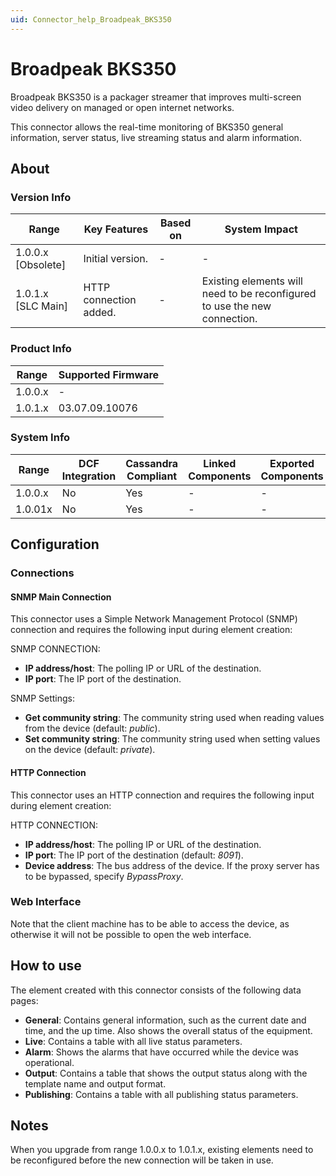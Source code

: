 ```yaml
---
uid: Connector_help_Broadpeak_BKS350
---
```


# Broadpeak BKS350

Broadpeak BKS350 is a packager streamer that improves multi-screen video delivery on managed or open internet networks.

This connector allows the real-time monitoring of BKS350 general information, server status, live streaming status and alarm information.

## About

### Version Info

| Range              | Key Features           | Based on | System Impact                                                             |
|--------------------|------------------------|----------|---------------------------------------------------------------------------|
| 1.0.0.x [Obsolete] | Initial version.       | -        | -                                                                         |
| 1.0.1.x [SLC Main] | HTTP connection added. | -        | Existing elements will need to be reconfigured to use the new connection. |

### Product Info

| Range     | Supported Firmware     |
|-----------|------------------------|
| 1.0.0.x   | -                      |
| 1.0.1.x   | 03.07.09.10076         |

### System Info

| Range     | DCF Integration     | Cassandra Compliant     | Linked Components     | Exported Components     |
|-----------|---------------------|-------------------------|-----------------------|-------------------------|
| 1.0.0.x   | No                  | Yes                     | -                     | -                       |
| 1.0.01x   | No                  | Yes                     | -                     | -                       |

## Configuration

### Connections

#### SNMP Main Connection

This connector uses a Simple Network Management Protocol (SNMP) connection and requires the following input during element creation:

SNMP CONNECTION:

- **IP address/host**: The polling IP or URL of the destination.
- **IP port**: The IP port of the destination.

SNMP Settings:

- **Get community string**: The community string used when reading values from the device (default: *public*).
- **Set community string**: The community string used when setting values on the device (default: *private*).

#### HTTP Connection

This connector uses an HTTP connection and requires the following input during element creation:

HTTP CONNECTION:

- **IP address/host**: The polling IP or URL of the destination.
- **IP port**: The IP port of the destination (default: *8091*).
- **Device address**: The bus address of the device. If the proxy server has to be bypassed, specify *BypassProxy*.

### Web Interface

Note that the client machine has to be able to access the device, as otherwise it will not be possible to open the web interface.

## How to use

The element created with this connector consists of the following data pages:

- **General**: Contains general information, such as the current date and time, and the up time. Also shows the overall status of the equipment.
- **Live**: Contains a table with all live status parameters.
- **Alarm**: Shows the alarms that have occurred while the device was operational.
- **Output**: Contains a table that shows the output status along with the template name and output format.
- **Publishing**: Contains a table with all publishing status parameters.

## Notes

When you upgrade from range 1.0.0.x to 1.0.1.x, existing elements need to be reconfigured before the new connection will be taken in use.
